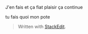 
J'en fais et ça fiat plaisir
ça continue

tu fais quoi mon pote



> Written with [StackEdit](https://stackedit.io/).